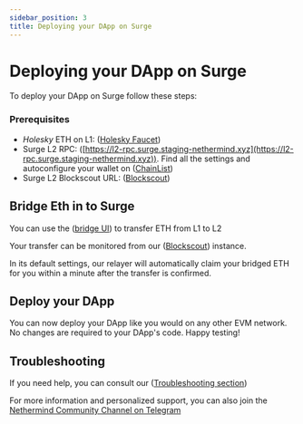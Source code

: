```yaml
---
sidebar_position: 3
title: Deploying your DApp on Surge
---
```


# Deploying your DApp on Surge

To deploy your DApp on Surge follow these steps:

### Prerequisites

- *Holesky* ETH on L1: ([Holesky Faucet](https://cloud.google.com/application/web3/faucet/ethereum/holesky))
- Surge L2 RPC: ([https://l2-rpc.surge.staging-nethermind.xyz](https://l2-rpc.surge.staging-nethermind.xyz)). Find all the settings and autoconfigure your wallet on ([ChainList](https://chainlist.org/chain/763374))
- Surge L2 Blockscout URL: ([Blockscout](https://explorer.holesky.surge.wtf/))

## Bridge Eth in to Surge

You can use the ([bridge UI](https://bridge.holesky.surge.wtf)) to transfer ETH from L1 to L2

Your transfer can be monitored from our ([Blockscout](https://explorer.holesky.surge.wtf/)) instance.

In its default settings, our relayer will automatically claim your bridged ETH for you within a minute after the transfer is confirmed.

## Deploy your DApp

You can now deploy your DApp like you would on any other EVM network. No changes are required to your DApp's code.
Happy testing!

## Troubleshooting

If you need help, you can consult our ([Troubleshooting section](docs/troubleshooting/index.mdx))

For more information and personalized support, you can also join the [Nethermind Community Channel on Telegram](https://t.me/nethermind_community)